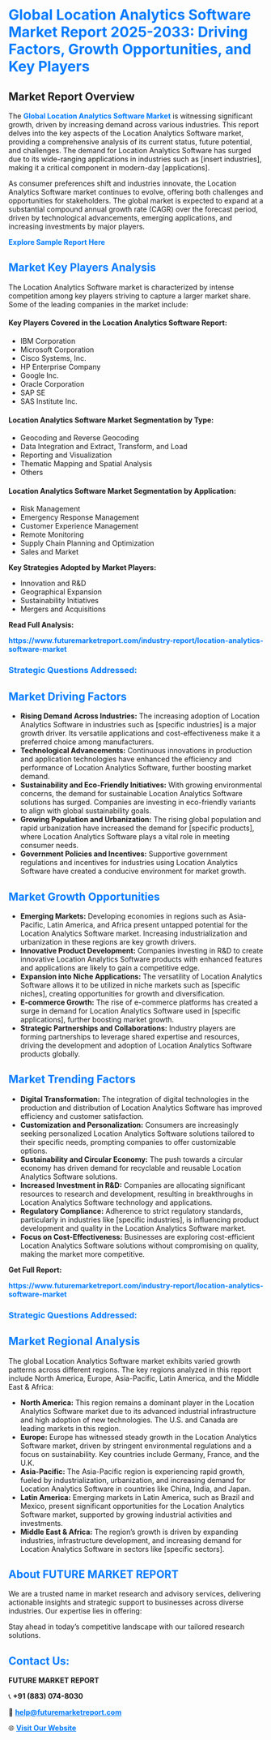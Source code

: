 <h1 style="color: #007BFF;">Global Location Analytics Software Market Report 2025-2033: Driving Factors, Growth Opportunities, and Key Players</h1>

<section id="overview">
<h2>Market Report Overview</h2>
<p>The <a href="https://www.futuremarketreport.com/industry-report/location-analytics-software-market" style="color: #007BFF; text-decoration: none;"><strong>Global Location Analytics Software Market</strong></a> is witnessing significant growth, driven by increasing demand across various industries. This report delves into the key aspects of the Location Analytics Software market, providing a comprehensive analysis of its current status, future potential, and challenges. The demand for Location Analytics Software has surged due to its wide-ranging applications in industries such as [insert industries], making it a critical component in modern-day [applications].</p>
<p>As consumer preferences shift and industries innovate, the Location Analytics Software market continues to evolve, offering both challenges and opportunities for stakeholders. The global market is expected to expand at a substantial compound annual growth rate (CAGR) over the forecast period, driven by technological advancements, emerging applications, and increasing investments by major players.</p>
</section>

<section id="overview">
<p><a href="https://www.futuremarketreport.com/request-sample/reportId=53079" style="color: #007BFF; text-decoration: none;"><strong>Explore Sample Report Here</strong></a></p>
</section>

<section id="key-players">
<h2 style="color: #007BFF;">Market Key Players Analysis</h2>
<p>The Location Analytics Software market is characterized by intense competition among key players striving to capture a larger market share. Some of the leading companies in the market include:</p>
<h4>Key Players Covered in the Location Analytics Software Report:</h4>
<ul><li>IBM Corporation</li><li>Microsoft Corporation</li><li>Cisco Systems, Inc.</li><li>HP Enterprise Company</li><li>Google Inc.</li><li>Oracle Corporation</li><li>SAP SE</li><li>SAS Institute Inc.</li></ul>
<h4>Location Analytics Software Market Segmentation by Type:</h4>
<ul><li>Geocoding and Reverse Geocoding</li><li>Data Integration and Extract, Transform, and Load</li><li>Reporting and Visualization</li><li>Thematic Mapping and Spatial Analysis</li><li>Others</li></ul>

<h4>Location Analytics Software Market Segmentation by Application:</h4>
<ul><li>Risk Management</li><li>Emergency Response Management</li><li>Customer Experience Management</li><li>Remote Monitoring</li><li>Supply Chain Planning and Optimization</li><li>Sales and Market</li></ul>
<p><strong>Key Strategies Adopted by Market Players:</strong></p>
<ul>
<li>Innovation and R&D</li>
<li>Geographical Expansion</li>
<li>Sustainability Initiatives</li>
<li>Mergers and Acquisitions</li>
</ul>
</section>

<section>
<p><strong>Read Full Analysis: </strong></p><a href="https://www.futuremarketreport.com/industry-report/location-analytics-software-market" style="color: #007BFF; text-decoration: none;"><strong>https://www.futuremarketreport.com/industry-report/location-analytics-software-market</strong></a>
<h3 style="color: #007BFF;">Strategic Questions Addressed:</h3>
</section>

<section id="driving-factors">
<h2 style="color: #007BFF;">Market Driving Factors</h2>
<ul>
<li><strong>Rising Demand Across Industries:</strong> The increasing adoption of Location Analytics Software in industries such as [specific industries] is a major growth driver. Its versatile applications and cost-effectiveness make it a preferred choice among manufacturers.</li>
<li><strong>Technological Advancements:</strong> Continuous innovations in production and application technologies have enhanced the efficiency and performance of Location Analytics Software, further boosting market demand.</li>
<li><strong>Sustainability and Eco-Friendly Initiatives:</strong> With growing environmental concerns, the demand for sustainable Location Analytics Software solutions has surged. Companies are investing in eco-friendly variants to align with global sustainability goals.</li>
<li><strong>Growing Population and Urbanization:</strong> The rising global population and rapid urbanization have increased the demand for [specific products], where Location Analytics Software plays a vital role in meeting consumer needs.</li>
<li><strong>Government Policies and Incentives:</strong> Supportive government regulations and incentives for industries using Location Analytics Software have created a conducive environment for market growth.</li>
</ul>
</section>

<section id="growth-opportunities">
<h2 style="color: #007BFF;">Market Growth Opportunities</h2>
<ul>
<li><strong>Emerging Markets:</strong> Developing economies in regions such as Asia-Pacific, Latin America, and Africa present untapped potential for the Location Analytics Software market. Increasing industrialization and urbanization in these regions are key growth drivers.</li>
<li><strong>Innovative Product Development:</strong> Companies investing in R&D to create innovative Location Analytics Software products with enhanced features and applications are likely to gain a competitive edge.</li>
<li><strong>Expansion into Niche Applications:</strong> The versatility of Location Analytics Software allows it to be utilized in niche markets such as [specific niches], creating opportunities for growth and diversification.</li>
<li><strong>E-commerce Growth:</strong> The rise of e-commerce platforms has created a surge in demand for Location Analytics Software used in [specific applications], further boosting market growth.</li>
<li><strong>Strategic Partnerships and Collaborations:</strong> Industry players are forming partnerships to leverage shared expertise and resources, driving the development and adoption of Location Analytics Software products globally.</li>
</ul>
</section>

<section id="trending-factors">
<h2 style="color: #007BFF;">Market Trending Factors</h2>
<ul>
<li><strong>Digital Transformation:</strong> The integration of digital technologies in the production and distribution of Location Analytics Software has improved efficiency and customer satisfaction.</li>
<li><strong>Customization and Personalization:</strong> Consumers are increasingly seeking personalized Location Analytics Software solutions tailored to their specific needs, prompting companies to offer customizable options.</li>
<li><strong>Sustainability and Circular Economy:</strong> The push towards a circular economy has driven demand for recyclable and reusable Location Analytics Software solutions.</li>
<li><strong>Increased Investment in R&D:</strong> Companies are allocating significant resources to research and development, resulting in breakthroughs in Location Analytics Software technology and applications.</li>
<li><strong>Regulatory Compliance:</strong> Adherence to strict regulatory standards, particularly in industries like [specific industries], is influencing product development and quality in the Location Analytics Software market.</li>
<li><strong>Focus on Cost-Effectiveness:</strong> Businesses are exploring cost-efficient Location Analytics Software solutions without compromising on quality, making the market more competitive.</li>
</ul>
</section>

<section>
<p><strong>Get Full Report: </strong></p><a href="https://www.futuremarketreport.com/industry-report/location-analytics-software-market" style="color: #007BFF; text-decoration: none;"><strong>https://www.futuremarketreport.com/industry-report/location-analytics-software-market</strong></a>
<h3 style="color: #007BFF;">Strategic Questions Addressed:</h3>
</section>


<section id="regional-analysis">
<h2 style="color: #007BFF;">Market Regional Analysis</h2>
<p>The global Location Analytics Software market exhibits varied growth patterns across different regions. The key regions analyzed in this report include North America, Europe, Asia-Pacific, Latin America, and the Middle East & Africa:</p>
<ul>
<li><strong>North America:</strong> This region remains a dominant player in the Location Analytics Software market due to its advanced industrial infrastructure and high adoption of new technologies. The U.S. and Canada are leading markets in this region.</li>
<li><strong>Europe:</strong> Europe has witnessed steady growth in the Location Analytics Software market, driven by stringent environmental regulations and a focus on sustainability. Key countries include Germany, France, and the U.K.</li>
<li><strong>Asia-Pacific:</strong> The Asia-Pacific region is experiencing rapid growth, fueled by industrialization, urbanization, and increasing demand for Location Analytics Software in countries like China, India, and Japan.</li>
<li><strong>Latin America:</strong> Emerging markets in Latin America, such as Brazil and Mexico, present significant opportunities for the Location Analytics Software market, supported by growing industrial activities and investments.</li>
<li><strong>Middle East & Africa:</strong> The region’s growth is driven by expanding industries, infrastructure development, and increasing demand for Location Analytics Software in sectors like [specific sectors].</li>
</ul>
</section>

<footer>
<h2 style="color: #007BFF;">About FUTURE MARKET REPORT</h2>
<p>We are a trusted name in market research and advisory services, delivering actionable insights and strategic support to businesses across diverse industries. Our expertise lies in offering:</p>

<p>Stay ahead in today’s competitive landscape with our tailored research solutions.</p>

<h2 style="color: #007BFF;">Contact Us:</h2>
<p><strong>FUTURE MARKET REPORT</strong></p>
<p>📞 <strong>+91 (883) 074-8030</strong></p>
<p>📧 <strong><a href="mailto:help@futuremarketreport.com" style="color: #007BFF;">help@futuremarketreport.com</a></strong></p>
<p>🌐 <strong><a href="https://www.futuremarketreport.com/" style="color: #007BFF;">Visit Our Website</a></strong></p>
</footer>